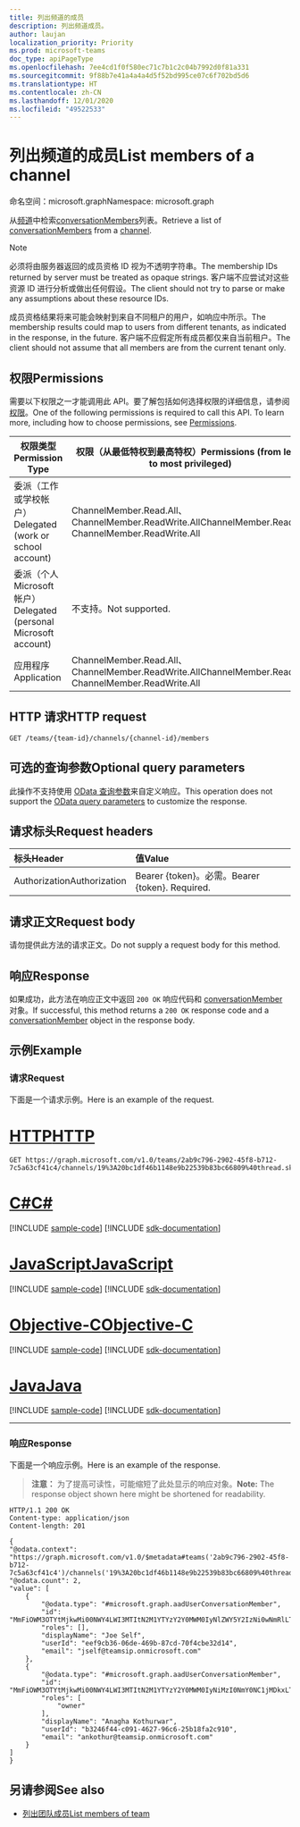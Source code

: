 ```yaml
---
title: 列出频道的成员
description: 列出频道成员。
author: laujan
localization_priority: Priority
ms.prod: microsoft-teams
doc_type: apiPageType
ms.openlocfilehash: 7ee4cd1f0f580ec71c7b1c2c04b7992d0f81a331
ms.sourcegitcommit: 9f88b7e41a4a4a4d5f52bd995ce07c6f702bd5d6
ms.translationtype: HT
ms.contentlocale: zh-CN
ms.lasthandoff: 12/01/2020
ms.locfileid: "49522533"
---
```

# <a name="list-members-of-a-channel"></a><span data-ttu-id="81c8a-103">列出频道的成员</span><span class="sxs-lookup"><span data-stu-id="81c8a-103">List members of a channel</span></span>

<span data-ttu-id="81c8a-104">命名空间：microsoft.graph</span><span class="sxs-lookup"><span data-stu-id="81c8a-104">Namespace: microsoft.graph</span></span>

<span data-ttu-id="81c8a-105">从[频道](../resources/channel.md)中检索[conversationMembers](../resources/conversationmember.md)列表。</span><span class="sxs-lookup"><span data-stu-id="81c8a-105">Retrieve a list of [conversationMembers](../resources/conversationmember.md) from a [channel](../resources/channel.md).</span></span>

> [!NOTE]
> <span data-ttu-id="81c8a-106">必须将由服务器返回的成员资格 ID 视为不透明字符串。</span><span class="sxs-lookup"><span data-stu-id="81c8a-106">The membership IDs returned by server must be treated as opaque strings.</span></span> <span data-ttu-id="81c8a-107">客户端不应尝试对这些资源 ID 进行分析或做出任何假设。</span><span class="sxs-lookup"><span data-stu-id="81c8a-107">The client should not try to parse or make any assumptions about these resource IDs.</span></span>
>
> <span data-ttu-id="81c8a-108">成员资格结果将来可能会映射到来自不同租户的用户，如响应中所示。</span><span class="sxs-lookup"><span data-stu-id="81c8a-108">The membership results could map to users from different tenants, as indicated in the response, in the future.</span></span> <span data-ttu-id="81c8a-109">客户端不应假定所有成员都仅来自当前租户。</span><span class="sxs-lookup"><span data-stu-id="81c8a-109">The client should not assume that all members are from the current tenant only.</span></span>

## <a name="permissions"></a><span data-ttu-id="81c8a-110">权限</span><span class="sxs-lookup"><span data-stu-id="81c8a-110">Permissions</span></span>

<span data-ttu-id="81c8a-p103">需要以下权限之一才能调用此 API。要了解包括如何选择权限的详细信息，请参阅[权限](/graph/permissions-reference)。</span><span class="sxs-lookup"><span data-stu-id="81c8a-p103">One of the following permissions is required to call this API. To learn more, including how to choose permissions, see [Permissions](/graph/permissions-reference).</span></span>

|<span data-ttu-id="81c8a-113">权限类型</span><span class="sxs-lookup"><span data-stu-id="81c8a-113">Permission Type</span></span>|<span data-ttu-id="81c8a-114">权限（从最低特权到最高特权）</span><span class="sxs-lookup"><span data-stu-id="81c8a-114">Permissions (from least to most privileged)</span></span>|
|---------|-------------|
|<span data-ttu-id="81c8a-115">委派（工作或学校帐户）</span><span class="sxs-lookup"><span data-stu-id="81c8a-115">Delegated (work or school account)</span></span>|<span data-ttu-id="81c8a-116">ChannelMember.Read.All、 ChannelMember.ReadWrite.All</span><span class="sxs-lookup"><span data-stu-id="81c8a-116">ChannelMember.Read.All, ChannelMember.ReadWrite.All</span></span> |
|<span data-ttu-id="81c8a-117">委派（个人 Microsoft 帐户）</span><span class="sxs-lookup"><span data-stu-id="81c8a-117">Delegated (personal Microsoft account)</span></span>|<span data-ttu-id="81c8a-118">不支持。</span><span class="sxs-lookup"><span data-stu-id="81c8a-118">Not supported.</span></span>|
|<span data-ttu-id="81c8a-119">应用程序</span><span class="sxs-lookup"><span data-stu-id="81c8a-119">Application</span></span>|<span data-ttu-id="81c8a-120">ChannelMember.Read.All、 ChannelMember.ReadWrite.All</span><span class="sxs-lookup"><span data-stu-id="81c8a-120">ChannelMember.Read.All, ChannelMember.ReadWrite.All</span></span> |


## <a name="http-request"></a><span data-ttu-id="81c8a-121">HTTP 请求</span><span class="sxs-lookup"><span data-stu-id="81c8a-121">HTTP request</span></span>
<!-- { "blockType": "ignored"} -->

```http
GET /teams/{team-id}/channels/{channel-id}/members
```

## <a name="optional-query-parameters"></a><span data-ttu-id="81c8a-122">可选的查询参数</span><span class="sxs-lookup"><span data-stu-id="81c8a-122">Optional query parameters</span></span>

<span data-ttu-id="81c8a-123">此操作不支持使用 [OData 查询参数](/graph/query-parameters)来自定义响应。</span><span class="sxs-lookup"><span data-stu-id="81c8a-123">This operation does not support the [OData query parameters](/graph/query-parameters) to customize the response.</span></span>

## <a name="request-headers"></a><span data-ttu-id="81c8a-124">请求标头</span><span class="sxs-lookup"><span data-stu-id="81c8a-124">Request headers</span></span>

| <span data-ttu-id="81c8a-125">标头</span><span class="sxs-lookup"><span data-stu-id="81c8a-125">Header</span></span>       | <span data-ttu-id="81c8a-126">值</span><span class="sxs-lookup"><span data-stu-id="81c8a-126">Value</span></span> |
|:---------------|:--------|
| <span data-ttu-id="81c8a-127">Authorization</span><span class="sxs-lookup"><span data-stu-id="81c8a-127">Authorization</span></span>  | <span data-ttu-id="81c8a-p104">Bearer {token}。必需。</span><span class="sxs-lookup"><span data-stu-id="81c8a-p104">Bearer {token}. Required.</span></span>  |

## <a name="request-body"></a><span data-ttu-id="81c8a-130">请求正文</span><span class="sxs-lookup"><span data-stu-id="81c8a-130">Request body</span></span>

<span data-ttu-id="81c8a-131">请勿提供此方法的请求正文。</span><span class="sxs-lookup"><span data-stu-id="81c8a-131">Do not supply a request body for this method.</span></span>

## <a name="response"></a><span data-ttu-id="81c8a-132">响应</span><span class="sxs-lookup"><span data-stu-id="81c8a-132">Response</span></span>

<span data-ttu-id="81c8a-133">如果成功，此方法在响应正文中返回 `200 OK` 响应代码和 [conversationMember](../resources/conversationmember.md) 对象。</span><span class="sxs-lookup"><span data-stu-id="81c8a-133">If successful, this method returns a `200 OK` response code and a [conversationMember](../resources/conversationmember.md) object in the response body.</span></span>

## <a name="example"></a><span data-ttu-id="81c8a-134">示例</span><span class="sxs-lookup"><span data-stu-id="81c8a-134">Example</span></span>

### <a name="request"></a><span data-ttu-id="81c8a-135">请求</span><span class="sxs-lookup"><span data-stu-id="81c8a-135">Request</span></span>

<span data-ttu-id="81c8a-136">下面是一个请求示例。</span><span class="sxs-lookup"><span data-stu-id="81c8a-136">Here is an example of the request.</span></span>

# <a name="http"></a>[<span data-ttu-id="81c8a-137">HTTP</span><span class="sxs-lookup"><span data-stu-id="81c8a-137">HTTP</span></span>](#tab/http)
<!-- {
  "blockType": "request",
  "name": "channel-list_member"
} -->
```msgraph-interactive
GET https://graph.microsoft.com/v1.0/teams/2ab9c796-2902-45f8-b712-7c5a63cf41c4/channels/19%3A20bc1df46b1148e9b22539b83bc66809%40thread.skype/members
```
# <a name="c"></a>[<span data-ttu-id="81c8a-138">C#</span><span class="sxs-lookup"><span data-stu-id="81c8a-138">C#</span></span>](#tab/csharp)
[!INCLUDE [sample-code](../includes/snippets/csharp/channel-list-member-csharp-snippets.md)]
[!INCLUDE [sdk-documentation](../includes/snippets/snippets-sdk-documentation-link.md)]

# <a name="javascript"></a>[<span data-ttu-id="81c8a-139">JavaScript</span><span class="sxs-lookup"><span data-stu-id="81c8a-139">JavaScript</span></span>](#tab/javascript)
[!INCLUDE [sample-code](../includes/snippets/javascript/channel-list-member-javascript-snippets.md)]
[!INCLUDE [sdk-documentation](../includes/snippets/snippets-sdk-documentation-link.md)]

# <a name="objective-c"></a>[<span data-ttu-id="81c8a-140">Objective-C</span><span class="sxs-lookup"><span data-stu-id="81c8a-140">Objective-C</span></span>](#tab/objc)
[!INCLUDE [sample-code](../includes/snippets/objc/channel-list-member-objc-snippets.md)]
[!INCLUDE [sdk-documentation](../includes/snippets/snippets-sdk-documentation-link.md)]

# <a name="java"></a>[<span data-ttu-id="81c8a-141">Java</span><span class="sxs-lookup"><span data-stu-id="81c8a-141">Java</span></span>](#tab/java)
[!INCLUDE [sample-code](../includes/snippets/java/channel-list-member-java-snippets.md)]
[!INCLUDE [sdk-documentation](../includes/snippets/snippets-sdk-documentation-link.md)]

---


### <a name="response"></a><span data-ttu-id="81c8a-142">响应</span><span class="sxs-lookup"><span data-stu-id="81c8a-142">Response</span></span>

<span data-ttu-id="81c8a-143">下面是一个响应示例。</span><span class="sxs-lookup"><span data-stu-id="81c8a-143">Here is an example of the response.</span></span>

><span data-ttu-id="81c8a-144">**注意：** 为了提高可读性，可能缩短了此处显示的响应对象。</span><span class="sxs-lookup"><span data-stu-id="81c8a-144">**Note:** The response object shown here might be shortened for readability.</span></span> 
<!-- {
  "blockType": "response",
  "truncated": true,
  "@odata.type": "microsoft.graph.conversationMember"
} -->

```http
HTTP/1.1 200 OK
Content-type: application/json
Content-length: 201

{
"@odata.context": "https://graph.microsoft.com/v1.0/$metadata#teams('2ab9c796-2902-45f8-b712-7c5a63cf41c4')/channels('19%3A20bc1df46b1148e9b22539b83bc66809%40thread.skype')/members",
"@odata.count": 2,
"value": [
    {
        "@odata.type": "#microsoft.graph.aadUserConversationMember",
        "id": "MmFiOWM3OTYtMjkwMi00NWY4LWI3MTItN2M1YTYzY2Y0MWM0IyNlZWY5Y2IzNi0wNmRlLTQ2OWItODdjZC03MGY0Y2JlMzJkMTQ=",
        "roles": [],
        "displayName": "Joe Self",
        "userId": "eef9cb36-06de-469b-87cd-70f4cbe32d14",
        "email": "jself@teamsip.onmicrosoft.com"
    },
    {
        "@odata.type": "#microsoft.graph.aadUserConversationMember",
        "id": "MmFiOWM3OTYtMjkwMi00NWY4LWI3MTItN2M1YTYzY2Y0MWM0IyNiMzI0NmY0NC1jMDkxLTQ2MjctOTZjNi0yNWIxOGZhMmM5MTA=",
        "roles": [
            "owner"
        ],
        "displayName": "Anagha Kothurwar",
        "userId": "b3246f44-c091-4627-96c6-25b18fa2c910",
        "email": "ankothur@teamsip.onmicrosoft.com"
    }
]
}

```

## <a name="see-also"></a><span data-ttu-id="81c8a-145">另请参阅</span><span class="sxs-lookup"><span data-stu-id="81c8a-145">See also</span></span>

- [<span data-ttu-id="81c8a-146">列出团队成员</span><span class="sxs-lookup"><span data-stu-id="81c8a-146">List members of team</span></span>](team-list-members.md)

<!-- uuid: 8fcb5dbc-d5aa-4681-8e31-b001d5168d79
2015-10-25 14:57:30 UTC -->
<!--
{
  "type": "#page.annotation",
  "description": "channel member list",
  "keywords": "",
  "section": "documentation",
  "tocPath": "",
  "suppressions": [
  ]
}
-->
